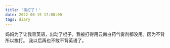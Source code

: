 ```yaml
---
title: '挨打了！'
date: 2022-06-19 17:00:00
tags: diary
---
```

妈妈为了让我背英语，出动了棍子，我被打得用云南白药气雾剂都没用。因为不背所以挨打。
我以后再也不敢不背英语了。
